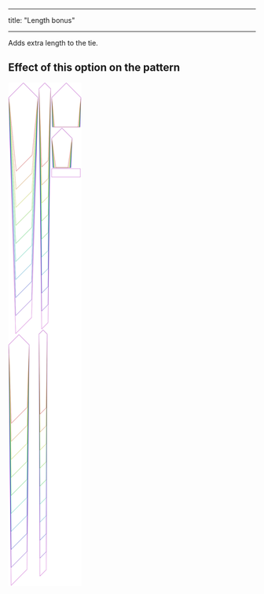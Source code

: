 ***

title: "Length bonus"

***

Adds extra length to the tie.

## Effect of this option on the pattern

![This image shows the effect of this option by superimposing several variants that have a different value for this option](trayvon_lengthbonus_sample.svg "Effect of this option on the pattern")
